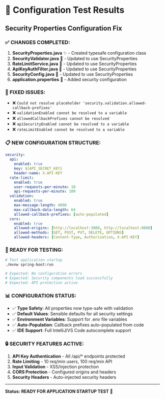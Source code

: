 # 🔧 Configuration Test Results
## Security Properties Configuration Fix

### ✅ **CHANGES COMPLETED:**

1. **SecurityProperties.java** ✨ - Created typesafe configuration class
2. **SecurityValidator.java** 🔄 - Updated to use SecurityProperties
3. **RateLimitService.java** 🔄 - Updated to use SecurityProperties  
4. **ApiKeyAuthFilter.java** 🔄 - Updated to use SecurityProperties
5. **SecurityConfig.java** 🔄 - Updated to use SecurityProperties
6. **application.properties** 🔄 - Added security configuration

### 🎯 **FIXED ISSUES:**

- ❌ `Could not resolve placeholder 'security.validation.allowed-callback-prefixes'`
- ❌ `validationEnabled cannot be resolved to a variable`
- ❌ `allowedCallbackPrefixes cannot be resolved`
- ❌ `apiSecurityEnabled cannot be resolved to a variable`
- ❌ `rateLimitEnabled cannot be resolved to a variable`

### 📋 **NEW CONFIGURATION STRUCTURE:**

```yaml
security:
  api:
    enabled: true
    key: ${API_SECRET_KEY}
    header-name: X-API-KEY
  rate-limit:
    enabled: true
    user-requests-per-minute: 10
    api-requests-per-minute: 100
  validation:
    enabled: true
    max-message-length: 4096
    max-callback-data-length: 64
    allowed-callback-prefixes: [auto-populated]
  cors:
    enabled: true
    allowed-origins: [http://localhost:3000, http://localhost:8080]
    allowed-methods: [GET, POST, PUT, DELETE, OPTIONS]
    allowed-headers: [Content-Type, Authorization, X-API-KEY]
```

### 🚀 **READY FOR TESTING:**

```bash
# Test application startup
./mvnw spring-boot:run

# Expected: No configuration errors
# Expected: Security components load successfully
# Expected: API protection active
```

### 📊 **CONFIGURATION STATUS:**

- ✅ **Type Safety**: All properties now type-safe with validation
- ✅ **Default Values**: Sensible defaults for all security settings
- ✅ **Environment Variables**: Support for .env file variables
- ✅ **Auto-Population**: Callback prefixes auto-populated from code
- ✅ **IDE Support**: Full IntelliJ/VS Code autocomplete support

### 🔒 **SECURITY FEATURES ACTIVE:**

1. **API Key Authentication** - All /api/* endpoints protected
2. **Rate Limiting** - 10 req/min users, 100 req/min API
3. **Input Validation** - XSS/injection protection
4. **CORS Protection** - Configured origins and headers
5. **Security Headers** - Auto-injected security headers

---

**Status: READY FOR APPLICATION STARTUP TEST** 🎉

